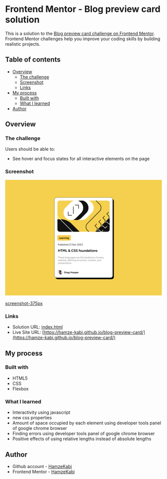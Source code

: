 # Frontend Mentor - Blog preview card solution

This is a solution to the [Blog preview card challenge on Frontend Mentor](https://www.frontendmentor.io/challenges/blog-preview-card-ckPaj01IcS). Frontend Mentor challenges help you improve your coding skills by building realistic projects. 

## Table of contents

- [Overview](#overview)
  - [The challenge](#the-challenge)
  - [Screenshot](#screenshot)
  - [Links](#links)
- [My process](#my-process)
  - [Built with](#built-with)
  - [What I learned](#what-i-learned)
- [Author](#author)

## Overview

### The challenge

Users should be able to:

- See hover and focus states for all interactive elements on the page

### Screenshot

![screenshot-1024px](screenshot-1024px.png)

[screenshot-375px](screenshot-375px.png)

### Links

- Solution URL: [index.html](index.html)
- Live Site URL: [https://hamze-kabi.github.io/blog-preview-card/](https://hamze-kabi.github.io/blog-preview-card/)

## My process

### Built with

- HTML5
- CSS
- Flexbox

### What I learned
- Interactivity using javascript
- new css properties
- Amount of space occupied by each element using developer tools panel of google chrome browser
- Finding errors using developer tools panel of google chrome browser
- Positive effects of using relative lengths instead of absolute lengths

## Author

- Github account - [HamzeKabi](https://github.com/HamzeKabi)
- Frontend Mentor - [HamzeKabi](https://www.frontendmentor.io/profile/HamzeKabi)
